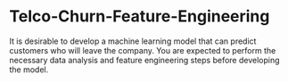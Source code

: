 # Telco-Churn-Feature-Engineering
It is desirable to develop a machine learning model that can predict customers who will leave the company. You are expected to perform the necessary data analysis and feature engineering steps before developing the model.
